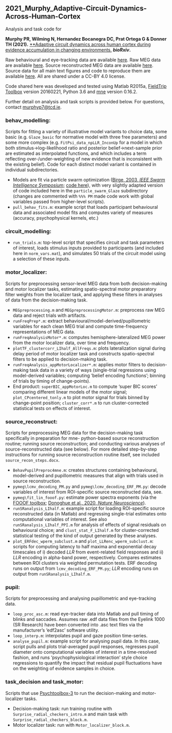 ## 2021_Murphy_Adaptive-Circuit-Dynamics-Across-Human-Cortex
Analysis and task code for

**Murphy PR, Wilming N, Hernandez Bocanegra DC, Prat Ortega G & Donner TH (2021).** [**Adaptive circuit dynamics across human cortex during evidence accumulation in changing environments.](https://www.biorxiv.org/content/10.1101/2020.01.29.924795v4) ***bioRxiv*.**

Raw behavioural and eye-tracking data are available [here](https://figshare.com/articles/dataset/Behavioral_and_Eye-tracking_Data_for_Adaptive_Circuit_Dynamics_Across_Human_Cortex_During_Evidence_Accumulation_in_Changing_Environments/14035935). Raw MEG data are available [here](). Source reconstructed MEG data are available [here](). Source data for all main text figures and code to reproduce them are available [here](). All are shared under a CC-BY 4.0 license.

Code shared here was developed and tested using Matlab R2015a, [FieldTrip Toolbox](https://www.fieldtriptoolbox.org/) version 20160221, Python 3.6 and [mne](https://mne.tools/stable/index.html) version 0.16.2.

Further detail on analysis and task scripts is provided below. For questions, contact murphyp7@tcd.ie.

### behav_modelling:
Scripts for fitting a variety of illustrative model variants to choice data, some basic (e.g. `Glaze_basic` for normative model with three free parameters) and some more complex (e.g. `FitPsi_data_npLLR_InconUp` for a model in which both stimulus->log-likelihood ratio and posterior belief->next-sample prior are estimated as interpolated functions, and which includes a term reflecting over-/under-weighting of new evidence that is inconsistent with the existing belief). Code for each distinct model variant is contained in individual subdirectories.
-	Models are fit via particle swarm optimization ([Birge, 2003, *IEEE Swarm Intelligence Symposium*](https://ieeexplore.ieee.org/document/1202265); [code here](https://www.mathworks.com/matlabcentral/fileexchange/7506-particle-swarm-optimization-toolbox)), with very slightly adapted version of code included here in the `particle_swarm_Glaze` subdirectory (changes are commented with `%%% PM` made code work with global variables passed from higher-level scripts).
-	`pull_behav_fits.m`: example script that loads participant behavioural data and associated model fits and computes variety of measures (accuracy, psychophysical kernels, etc.)
### circuit_modelling:
-	`run_trials.m`: top-level script that specifies circuit and task parameters of interest, loads stimulus inputs provided to participants (and included here in `norm_vars.mat`), and simulates 50 trials of the circuit model using a selection of these inputs.
### motor_localizer:
Scripts for preprocessing sensor-level MEG data from both decision-making and motor localizer tasks, estimating spatio-spectral motor preparatory filter weights from the localizer task, and applying these filters in analyses of data from the decision-making task.
-	`MEGpreprocessing.m` and `MEGpreprocessingMotor.m`: preprocess raw MEG data and reject trials with artifacts.
-	`runFreqPrep*.m`: extract behavioural/model-derived/pupillometric variables for each clean MEG trial and compute time-frequency representations of MEG data.
-	`runFreqAnalysisMotor*.m`: computes hemisphere-lateralized MEG power from the motor localizer data, over time and frequency.
-	`plotTF_clustercorr_LIhalf_AllFreqs.m`: plots lateralization signal during delay period of motor localizer task and constructs spatio-spectral filters to be applied to decision-making task.
-	`runFreqAnalysis_appMotorLocalizer*.m`: applies motor filters to decision-making task data in a variety of ways (single-trial regressions using model-derived variables; computing ‘belief encoding functions’; binning of trials by timing of change-points).
-	End product: `superBIC_appMotorLoc.m` to compute ‘super BIC scores’ comparing different linear models of the motor signal; `plot_CPcentered_tonly.m` to plot motor signal for trials binned by change-point position; `cluster_corr*.m` to run cluster-corrected statistical tests on effects of interest.
### source_reconstruct:
Scripts for preprocessing MEG data for the decision-making task specifically in preparation for mne- python-based source reconstruction routine; running source reconstruction; and conducting various analyses of source-reconstructed data (see below). For more detailed step-by-step instructions for running source reconstruction routine itself, see included `source_recon_steps.docx`.
-	`BehavPupilPreproc4mne.m`: creates structures containing behavioural, model-derived and pupillometric measures that align with trials used in source reconstruction.
-	`pymeg\lcmv_decoding_PM.py` and `pymeg\lcmv_decoding_ERF_PM.py`: decode variables of interest from ROI-specific source reconstructed data, see.
-	`pymeg\fit_lin_fooof.py`: estimate power spectra exponents (via the [FOOOF toolbox]( https://fooof-tools.github.io/fooof/index.html); [Donoghue et al., 2020, *Nature Neuroscience*](https://www.nature.com/articles/s41593-020-00744-x)).
-	`runSRanalysis_LIhalf.m`: example script for loading ROI-specific source reconstructed data (in Matlab) and regressing single-trial estimates onto computational variables of interest. See also `runSRanalysis_LIhalf_PPI.m` for analysis of effects of signal residuals on behavioural choice; and `clust_stat_F_LIhalf.m` for cluster-corrected statistical testing of the kind of output generated by these analyses. 
-	`plot_ERFdec_wperm_subclust.m` and `plot_LLRenc_wperm_subclust.m`: scripts for computing latency to half maxima and exponential decay timescales of i) decoded *LLR* from event-related field responses and ii) *LLR* encoding in alpha-band power, respectively. Compares estimates between ROI clusters via weighted permutation tests. ERF decoding runs on output from `lcmv_decoding_ERF_PM.py`; *LLR* encoding runs on output from `runSRanalysis_LIhalf.m`.
### pupil:
Scripts for preprocessing and analysing pupillometric and eye-tracking data.
-	`loop_proc_asc.m`: read eye-tracker data into Matlab and pull timing of blinks and saccades. Assumes raw .edf data files from the Eyelink 1000 (SR Research) have been converted into .asc text files via the manufacturer’s ‘edf2asc’ software utility.
-	`loop_interp.m`: interpolates pupil and gaze position time-series.
-	`analyse_pupil.m`: example script for analysing pupil data. In this case, script pulls and plots trial-averaged pupil responses, regresses pupil diameter onto computational variables of interest in a time-resolved fashion, and runs ‘psychophysiological interaction’ style choice regressions to quantify the impact that residual pupil fluctuations have on the weighting of evidence samples in choice.
### task_decision and task_motor:
Scripts that use [Psychtoolbox-3](http://psychtoolbox.org/) to run the decision-making and motor-localizer tasks.
-	Decision-making task: run training routine with `Surprise_radial_checkers_intro.m` and main task with `Surprise_radial_checkers_block.m`.
-	Motor localizer task: run with `Motor_localizer_block.m`.
